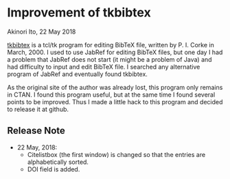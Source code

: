 ﻿# Improvement of tkbibtex

Akinori Ito, 22 May 2018

[tkbibtex](https://ctan.org/tex-archive/biblio/bibtex/utils/tkbibtex/) is a tcl/tk program for editing BibTeX file, written by P. I. Corke in March, 2000.
I used to use JabRef for editing BibTeX files, but one day I had a problem that JabRef does not start
(it might be a problem of Java) and had difficulty to input and edit BibTeX file.
I searched any alternative program of JabRef and eventually found tkbibtex.

As the original site of the author was already lost, this program only remains in CTAN. I found this program useful, but at the same time I found several points to be improved. Thus I made a little hack to this program and decided to release it at github.

## Release Note

- 22 May, 2018:
    - Citelistbox (the first window) is changed so that the entries are alphabetically sorted.
    - DOI field is added.
